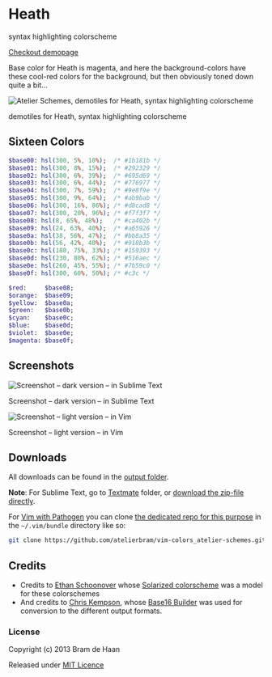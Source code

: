 # Heath

syntax highlighting colorscheme

[Checkout demopage](http://atelierbram.github.io/syntax-highlighting/atelier-schemes/heath)

Base color for Heath is magenta, and here the background-colors have these cool-red colors for the background, but then obviously toned down quite a bit...

![Atelier Schemes, demotiles for Heath, syntax highlighting colorscheme](http://atelierbram.github.io/syntax-highlighting/assets/img/svg/atelierschemes-demotiles-heath_1200x300.svg)

demotiles for Heath, syntax highlighting colorscheme

## Sixteen Colors

```sass
$base00: hsl(300, 5%, 10%);  /* #1b181b */
$base01: hsl(300, 8%, 15%);  /* #292329 */
$base02: hsl(300, 6%, 39%);  /* #695d69 */
$base03: hsl(300, 6%, 44%);  /* #776977 */
$base04: hsl(300, 7%, 59%);  /* #9e8f9e */
$base05: hsl(300, 9%, 64%);  /* #ab9bab */
$base06: hsl(300, 16%, 86%); /* #d8cad8 */
$base07: hsl(300, 20%, 96%); /* #f7f3f7 */
$base08: hsl(8, 65%, 48%);   /* #ca402b */
$base09: hsl(24, 63%, 40%);  /* #a65926 */
$base0a: hsl(38, 56%, 47%);  /* #bb8a35 */
$base0b: hsl(56, 42%, 40%);  /* #918b3b */
$base0c: hsl(180, 75%, 33%); /* #159393 */
$base0d: hsl(230, 80%, 62%); /* #516aec */
$base0e: hsl(260, 45%, 55%); /* #7b59c0 */
$base0f: hsl(300, 60%, 50%); /* #c3c */

$red:     $base08;
$orange:  $base09;
$yellow:  $base0a;
$green:   $base0b;
$cyan:    $base0c;
$blue:    $base0d;
$violet:  $base0e;
$magenta: $base0f;
```
## Screenshots

![Screenshot – dark version – in Sublime Text](http://atelierbram.github.io/syntax-highlighting/assets/img/heath-dark_sublime_640x425.png)

Screenshot – dark version – in Sublime Text

![Screenshot – light version – in Vim](http://atelierbram.github.io/syntax-highlighting/assets/img/heath-light_vim_640x425.png)

Screenshot – light version – in Vim

## Downloads
All downloads can be found in the [output folder](https://github.com/atelierbram/syntax-highlighting/tree/master/atelier-schemes/output).

**Note**: For Sublime Text, go to [Textmate](https://github.com/atelierbram/syntax-highlighting/tree/master/atelier-schemes/output/textmate) folder, or [download the zip-file directly](https://atelierbram.github.io/syntax-highlighting/atelier-schemes/output/textmate/textmate.zip).

For [Vim with Pathogen](https://github.com/tpope/vim-pathogen) you can clone [the dedicated repo for this purpose](https://github.com/atelierbram/vim-colors_atelier-schemes) in the `~/.vim/bundle` directory like so:

```bash
git clone https://github.com/atelierbram/vim-colors_atelier-schemes.git
``` 

## Credits
* Credits to [Ethan Schoonover](http://ethanschoonover.com/solarized) whose [Solarized colorscheme](http://github.com/altercation/solarized) was a model for these colorschemes
* And credits to [Chris Kempson](http://chriskempson.com), whose [Base16 Builder](https://github.com/chriskempson/base16-builder) was used for conversion to the different output formats.

### License

Copyright (c) 2013 Bram de Haan

Released under [MIT Licence](http://atelierbram.mit-license.org)


